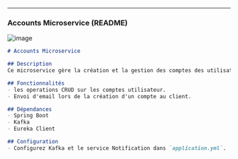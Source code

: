 
---

### **Accounts Microservice (README)**

![image](https://github.com/user-attachments/assets/cf3f6019-fcd8-4aa1-a9c5-c7e6e037deb2)



```markdown
# Accounts Microservice

## Description
Ce microservice gère la création et la gestion des comptes des utilisateurs, y compris le numéro de compte et le solde. Il notifie les utilisateurs via le microservice Notification.

## Fonctionnalités
- les operations CRUD sur les comptes utilisateur.
- Envoi d'email lors de la création d'un compte au client.

## Dépendances
- Spring Boot
- Kafka
- Eureka Client

## Configuration
- Configurez Kafka et le service Notification dans `application.yml`.

